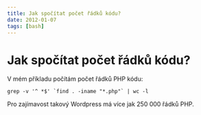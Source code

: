 ```yaml
---
title: Jak spočítat počet řádků kódu?
date: 2012-01-07
tags: [bash]
---
```



# Jak spočítat počet řádků kódu?

V mém příkladu počítám počet řádků PHP kódu:

```shell script
grep -v '^ *$' `find . -iname "*.php"` | wc -l
```

Pro zajímavost takový Wordpress má více jak 250 000 řádků PHP.
